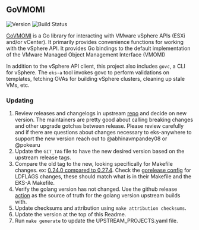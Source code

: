 ## **GoVMOMI**
![Version](https://img.shields.io/badge/version-v0.43.0-blue)
![Build Status](https://codebuild.us-west-2.amazonaws.com/badges?uuid=eyJlbmNyeXB0ZWREYXRhIjoiZ1FxODROWXBIdytIZVBsNUFzODdBcngreGlZdlVwdUliRThoTGNDajBab0YzdDZ3NzVKSnBTVDBTS0lzY25sUG82MzZPMWdteE14VkZrK0F2TlppKzBjPSIsIml2UGFyYW1ldGVyU3BlYyI6IkJHNTRwbGtDV2xYRCtaZ0wiLCJtYXRlcmlhbFNldFNlcmlhbCI6MX0%3D&branch=main)

[GoVMOMI](https://github.com/vmware/govmomi) is a Go library for interacting with VMware vSphere APIs (ESXi and/or vCenter). It primarily provides convenience functions for working with the vSphere API. It provides Go bindings to the default implementation of the VMware Managed Object Management Interface (VMOMI)

In addition to the vSphere API client, this project also includes `govc`, a CLI for vSphere. The `eks-a` tool invokes govc to perform validations on templates, fetching OVAs for building vSphere clusters, cleaning up stale VMs, etc.


### Updating

1. Review releases and changelogs in upstream [repo](https://github.com/vmware/govmomi) and decide on new version. 
The maintainers are pretty good about calling breaking changes and other upgrade gotchas between release.  Please
review carefully and if there are questions about changes necessary to eks-anywhere to support the new version reach out to @abhinavmpandey08 or @pokearu
1. Update the `GIT_TAG` file to have the new desired version based on the upstream release tags.
1. Compare the old tag to the new, looking specifically for Makefile changes. 
ex: [0.24.0 compared to 0.27.4](https://github.com/vmware/govmomi/compare/v0.24.0...v0.27.4). Check the [gorelease config](https://github.com/vmware/govmomi/blob/master/.goreleaser.yml)
for LDFLAGS changes, these should match what is in their Makefile and the EKS-A Makefile.
1. Verify the golang version has not changed. Use the github release [action](https://github.com/vmware/govmomi/blob/master/.github/workflows/govmomi-release.yaml) as the source
of truth for the golang version upstream builds with.
1. Update checksums and attribution using `make attribution checksums`.
1. Update the version at the top of this Readme.
1. Run `make generate` to update the UPSTREAM_PROJECTS.yaml file.
